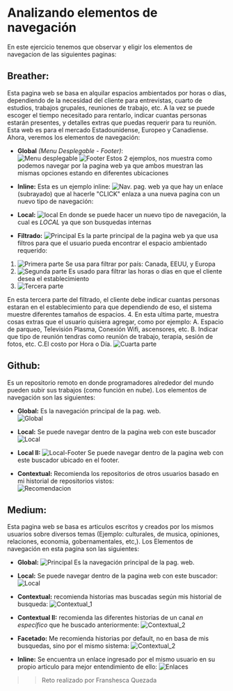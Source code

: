 # Analizando elementos de navegación  

En este ejercicio tenemos que observar y eligir los elementos de navegacion de las siguientes paginas:  

 ## Breather:   

 Esta pagina web se basa en alquilar espacios ambientados por horas o días, dependiendo de la necesidad del cliente para entrevistas, cuarto de estudios, trabajos grupales, reuniones de trabajo, etc. A la vez se puede escoger el tiempo necesitado para rentarlo, indicar cuantas personas estarán presentes, y detalles extras que puedas requerir para tu reunión. Esta web es para el mercado Estadounidense, Europeo y Canadiense.
Ahora, veremos los elementos de navegación:  

- **Global** _(Menu Desplegable - Footer)_:  
![Menu desplegable](assets/breather/globalmd.png)
![Footer](assets/breather/global.png)
Estos 2 ejemplos, nos muestra como podemos navegar por la pagina web ya que ambos muestran las mismas opciones estando en diferentes ubicaciones

- **Inline:**
Esta es un ejemplo inline:
![Nav. pag. web](assets/breather/inline.png)
 ya que hay un  enlace (subrayado) que al hacerle "CLICK" enlaza a una nueva pagína con un nuevo tipo de navegación:

- **Local:**
 ![local](assets/breather/local.png)
 En donde se puede hacer un nuevo tipo de navegación, la cual es _LOCAL_ ya que son busquedas internas

 - **Filtrado:**
 ![Principal](assets/breather/filtrados.png)
 Es la parte principal de la pagina web ya que usa filtros para que el usuario pueda encontrar el espacio ambientado requerido:
 1. ![Primera parte](assets/breather/filtrado_2.1.png) Se usa para filtrar por país: Canada, EEUU, y Europa
 2. ![Segunda parte](assets/breather/filtrado_2.2.png) Es usado para filtrar las horas o días en que el cliente desea el establecimiento
 3. ![Tercera parte](assets/breather/filtrado_2.3.png)

 En esta tercera parte del filtrado, el cliente debe indicar cuantas personas estaran en el establecimiento para que dependiendo de eso, el sistema muestre diferentes tamaños de espacios.
 4. En esta ultima parte, muestra cosas extras que el usuario quisiera agregar, como por ejemplo:
  A. Espacio de parqueo, Televisión Plasma, Conexión Wifi, ascensores, etc.
  B. Indicar que tipo de reunión tendras como reunión de trabajo, terapia, sesión de fotos, etc.
  C.El costo por Hora o Día.
  ![Cuarta parte](assets/breather/filtrado_2.4.png)

## Github:  

Es un repositorio remoto en donde programadores alrededor del mundo pueden subir sus trabajos (como función en nube). Los elementos de navegación son las siguientes:  

- **Global:**
Es la navegación principal de la pag. web.  
![Global](assets/github/global.png)

- **Local:**
Se puede navegar dentro de la pagina web con este buscador
![Local](assets/github/Local.png)
- **Local II:** ![Local-Footer](assets/github/local-2.png)
Se puede navegar dentro de la pagina web con este buscador ubicado en el footer.

- **Contextual:**
Recomienda los repositorios de otros usuarios basado en mi historial de repositorios vistos:  
![Recomendacion](assets/github/contextual.png)  

## Medium:  

Esta pagina web se basa es articulos escritos y creados por los mismos usuarios sobre diversos temas (Ejemplo: culturales, de musica, opiniones, relaciones, economia, gobernamentales, etc,). Los Elementos de navegación en esta pagina son las siguientes:

- **Global:** ![Principal](assets/medium/global.png)
Es la navegación principal de la pag. web.

- **Local:** Se puede navegar dentro de la pagina web con este buscador:
![Local](assets/medium/local.png)

- **Contextual:** recomienda historias mas buscadas según mis historial de busqueda:
![Contextual_1](assets/medium/Contextual.png)
- **Contextual II:** recomienda las diferentes historias de un canal _en específico_ que he buscado anteriormente:
![Contextual_2](assets/medium/Contextual_2.png)

- **Facetado:** Me recomienda historias por default, no en basa de mis busquedas, sino por el mismo sistema:
![Contextual_2](assets/medium/Facetado.png)

- **Inline:** Se encuentra un enlace ingresado por el mismo usuario en su propio articulo para mejor entendimiento de ello:
![Enlaces](assets/medium/Inline.png)

>> Reto realizado por Franshesca Quezada
